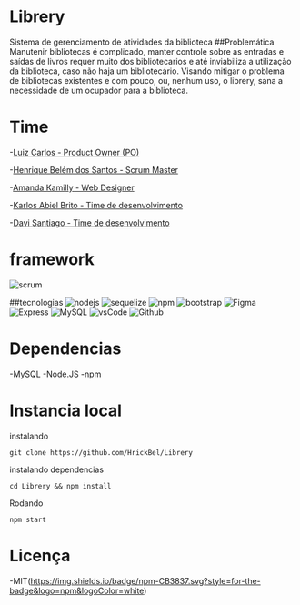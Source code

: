 # Librery

Sistema de gerenciamento de atividades da biblioteca
##Problemática
Manutenir bibliotecas é complicado, manter controle sobre as entradas e saídas de livros requer muito dos bibliotecarios e até inviabiliza a utilização da biblioteca, caso não haja um bibliotecário. 
Visando mitigar o problema de bibliotecas existentes e com pouco, ou, nenhum uso, o librery, sana a necessidade de um ocupador para a biblioteca.

# Time

-[Luiz Carlos - Product Owner (PO)](https://github.com/Dark-Llght)

-[Henrique Belém dos Santos - Scrum Master](https://github.com/HrickBel/)

-[Amanda Kamilly - Web Designer](https://github.com/Kamilly132)

-[Karlos Abiel Brito - Time de desenvolvimento](https://github.com/WorstCoding)

-[Davi Santiago - Time de desenvolvimento]()

# framework

![scrum](https://img.shields.io/badge/Scrum%20Alliance-009FDA.svg?style=for-the-badge&logo=Scrum-Alliance&logoColor=white)

##tecnologias
![nodejs](https://img.shields.io/badge/Node.js-339933.svg?style=for-the-badge&logo=nodedotjs&logoColor=white)
![sequelize](https://img.shields.io/badge/Sequelize-52B0E7.svg?style=for-the-badge&logo=Sequelize&logoColor=white)
![npm](https://img.shields.io/badge/npm-CB3837.svg?style=for-the-badge&logo=npm&logoColor=white)
![bootstrap](https://img.shields.io/badge/Bootstrap-7952B3.svg?style=for-the-badge&logo=Bootstrap&logoColor=white)
![Figma](https://img.shields.io/badge/Figma-F24E1E.svg?style=for-the-badge&logo=Figma&logoColor=white)
![Express](https://img.shields.io/badge/Express-000000.svg?style=for-the-badge&logo=Express&logoColor=white)
![MySQL](https://img.shields.io/badge/MySQL-4479A1.svg?style=for-the-badge&logo=MySQL&logoColor=white)
![vsCode](https://img.shields.io/badge/Visual%20Studio%20Code-007ACC.svg?style=for-the-badge&logo=Visual-Studio-Code&logoColor=white)
![Github](https://img.shields.io/badge/GitHub-181717.svg?style=for-the-badge&logo=GitHub&logoColor=white)

# Dependencias

-MySQL
-Node.JS
-npm
# Instancia local
instalando
```
git clone https://github.com/HrickBel/Librery
```
instalando dependencias
```
cd Librery && npm install
```
Rodando
```
npm start
```
# Licença
-MIT(https://img.shields.io/badge/npm-CB3837.svg?style=for-the-badge&logo=npm&logoColor=white)
